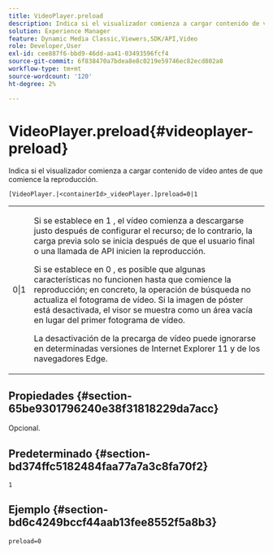 ```yaml
---
title: VideoPlayer.preload
description: Indica si el visualizador comienza a cargar contenido de vídeo antes de que comience la reproducción.
solution: Experience Manager
feature: Dynamic Media Classic,Viewers,SDK/API,Video
role: Developer,User
exl-id: cee887f6-bbd9-46dd-aa41-03493596fcf4
source-git-commit: 6f838470a7bdea8e8c0219e59746ec82ecd802a8
workflow-type: tm+mt
source-wordcount: '120'
ht-degree: 2%

---
```


# VideoPlayer.preload{#videoplayer-preload}

Indica si el visualizador comienza a cargar contenido de vídeo antes de que comience la reproducción.

`[VideoPlayer.|<containerId>_videoPlayer.]preload=0|1`

<table id="table_AE7AAFA9B4374E31B51D06511EB96401"> 
 <tbody> 
  <tr> 
   <td colname="col1"> <p> <span class="codeph"> 0|1 </span> </p> </td> 
   <td colname="col2"> <p> Si se establece en <span class="codeph"> 1 </span>, el vídeo comienza a descargarse justo después de configurar el recurso; de lo contrario, la carga previa solo se inicia después de que el usuario final o una llamada de API inicien la reproducción. </p> <p>Si se establece en <span class="codeph"> 0 </span>, es posible que algunas características no funcionen hasta que comience la reproducción; en concreto, la operación de búsqueda no actualiza el fotograma de vídeo. Si la imagen de póster está desactivada, el visor se muestra como un área vacía en lugar del primer fotograma de vídeo. </p> <p>La desactivación de la precarga de vídeo puede ignorarse en determinadas versiones de Internet Explorer 11 y de los navegadores Edge. </p> </td> 
  </tr> 
 </tbody> 
</table>

## Propiedades {#section-65be9301796240e38f31818229da7acc}

Opcional.

## Predeterminado {#section-bd374ffc5182484faa77a7a3c8fa70f2}

`1`

## Ejemplo {#section-bd6c4249bccf44aab13fee8552f5a8b3}

`preload=0`
